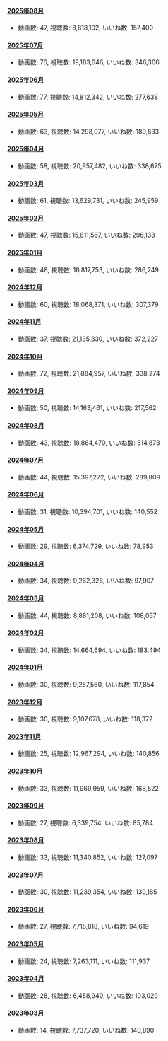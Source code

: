 #### [2025年08月](videos/202508 "wikilink")

-   動画数: 47, 視聴数: 8,818,102, いいね数: 157,400

#### [2025年07月](videos/202507 "wikilink")

-   動画数: 76, 視聴数: 19,183,646, いいね数: 346,306

#### [2025年06月](videos/202506 "wikilink")

-   動画数: 77, 視聴数: 14,812,342, いいね数: 277,638

#### [2025年05月](videos/202505 "wikilink")

-   動画数: 63, 視聴数: 14,298,077, いいね数: 189,833

#### [2025年04月](videos/202504 "wikilink")

-   動画数: 58, 視聴数: 20,957,482, いいね数: 338,675

#### [2025年03月](videos/202503 "wikilink")

-   動画数: 61, 視聴数: 13,629,731, いいね数: 245,959

#### [2025年02月](videos/202502 "wikilink")

-   動画数: 47, 視聴数: 15,811,567, いいね数: 296,133

#### [2025年01月](videos/202501 "wikilink")

-   動画数: 48, 視聴数: 16,817,753, いいね数: 286,249

#### [2024年12月](videos/202412 "wikilink")

-   動画数: 60, 視聴数: 18,068,371, いいね数: 307,379

#### [2024年11月](videos/202411 "wikilink")

-   動画数: 37, 視聴数: 21,135,330, いいね数: 372,227

#### [2024年10月](videos/202410 "wikilink")

-   動画数: 72, 視聴数: 21,884,957, いいね数: 338,274

#### [2024年09月](videos/202409 "wikilink")

-   動画数: 50, 視聴数: 14,163,461, いいね数: 217,562

#### [2024年08月](videos/202408 "wikilink")

-   動画数: 43, 視聴数: 18,864,470, いいね数: 314,873

#### [2024年07月](videos/202407 "wikilink")

-   動画数: 44, 視聴数: 15,397,272, いいね数: 289,809

#### [2024年06月](videos/202406 "wikilink")

-   動画数: 31, 視聴数: 10,394,701, いいね数: 140,552

#### [2024年05月](videos/202405 "wikilink")

-   動画数: 29, 視聴数: 6,374,729, いいね数: 78,953

#### [2024年04月](videos/202404 "wikilink")

-   動画数: 34, 視聴数: 9,262,328, いいね数: 97,907

#### [2024年03月](videos/202403 "wikilink")

-   動画数: 44, 視聴数: 8,881,208, いいね数: 108,057

#### [2024年02月](videos/202402 "wikilink")

-   動画数: 34, 視聴数: 14,664,694, いいね数: 183,494

#### [2024年01月](videos/202401 "wikilink")

-   動画数: 30, 視聴数: 9,257,560, いいね数: 117,854

#### [2023年12月](videos/202312 "wikilink")

-   動画数: 30, 視聴数: 9,107,678, いいね数: 118,372

#### [2023年11月](videos/202311 "wikilink")

-   動画数: 25, 視聴数: 12,967,294, いいね数: 140,856

#### [2023年10月](videos/202310 "wikilink")

-   動画数: 33, 視聴数: 11,969,959, いいね数: 168,522

#### [2023年09月](videos/202309 "wikilink")

-   動画数: 27, 視聴数: 6,339,754, いいね数: 85,784

#### [2023年08月](videos/202308 "wikilink")

-   動画数: 33, 視聴数: 11,340,852, いいね数: 127,097

#### [2023年07月](videos/202307 "wikilink")

-   動画数: 30, 視聴数: 11,239,354, いいね数: 139,185

#### [2023年06月](videos/202306 "wikilink")

-   動画数: 27, 視聴数: 7,715,818, いいね数: 94,619

#### [2023年05月](videos/202305 "wikilink")

-   動画数: 24, 視聴数: 7,263,111, いいね数: 111,937

#### [2023年04月](videos/202304 "wikilink")

-   動画数: 28, 視聴数: 6,458,940, いいね数: 103,029

#### [2023年03月](videos/202303 "wikilink")

-   動画数: 14, 視聴数: 7,737,720, いいね数: 140,890

